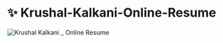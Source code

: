 # ✨ Krushal-Kalkani-Online-Resume
![Krushal Kalkani _ Online Resume](https://user-images.githubusercontent.com/98822297/205603037-082337c9-5627-4f0d-aca1-3ae19d06a7e3.png)
